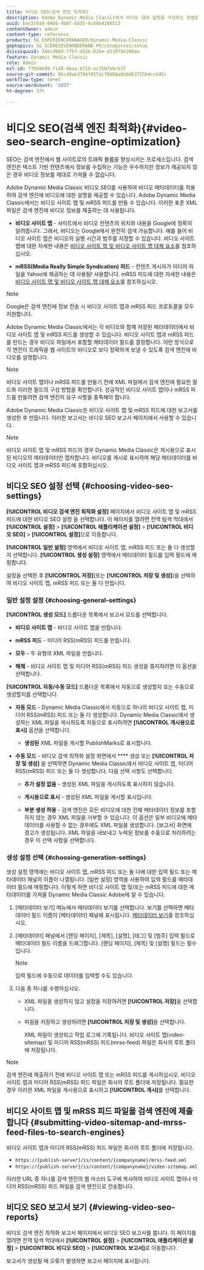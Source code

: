 ```yaml
---
title: 비디오 SEO(검색 엔진 최적화)
description: Adobe Dynamic Media Classic에서 비디오 SEO 설정을 구성하는 방법을 알아봅니다.
uuid: bac2c6a9-8466-4b8f-b835-6cb0b4168513
contentOwner: admin
content-type: reference
products: SG_EXPERIENCEMANAGER/Dynamic-Media-Classic
geptopics: SG_SCENESEVENONDEMAND_PK/categories/setup
discoiquuid: 34ecd868-775f-452b-b26e-d139f0e280ae
feature: Dynamic Media Classic
role: Admin
exl-id: f76b0e09-f148-46aa-b710-ec35bfebcb37
source-git-commit: 8bc49ae3704f0551c70d68a0ddd63725bdcc645c
workflow-type: tm+mt
source-wordcount: '1037'
ht-degree: 37%

---
```


# 비디오 SEO(검색 엔진 최적화){#video-seo-search-engine-optimization}

SEO는 검색 엔진에서 웹 사이트로의 트래픽 볼륨을 향상시키는 프로세스입니다. 검색 엔진은 텍스트 기반 컨텐츠에서 정보를 수집하는 기능은 우수하지만 정보가 제공되지 않은 경우 비디오 정보를 제대로 가져올 수 없습니다.

Adobe Dynamic Media Classic 비디오 SEO를 사용하여 비디오 메타데이터를 적용하여 검색 엔진에 비디오에 대한 설명을 제공할 수 있습니다. Adobe Dynamic Media Classic에서는 비디오 사이트 맵 및 mRSS 피드를 만들 수 있습니다. 이러한 표준 XML 파일은 검색 엔진에 비디오 정보를 제출하는 데 사용됩니다.

* **비디오 사이트 맵**  - 사이트에서 비디오 컨텐츠의 위치와 내용을 Google에 정확히 알려줍니다. 그래서, 비디오는 Google에서 완전히 검색 가능합니다. 예를 들어 비디오 사이트 맵은 비디오의 실행 시간과 범주를 지정할 수 있습니다. 비디오 사이트 맵에 대한 자세한 내용은 [비디오 사이트 맵 및 비디오 사이트 맵 대체 요소](https://developers.google.com/search/docs/advanced/sitemaps/video-sitemaps?visit_id=637558394348624754-567115452&amp;rd=1)를 참조하십시오.

* **mRSS(Media Really Simple Syndication) 피드**  - 컨텐츠 게시자가 미디어 파일을 Yahoo에 제공하는 데 사용됨! 사용합니다. mRSS 피드에 대한 자세한 내용은 [비디오 사이트 맵 및 비디오 사이트 맵 대체 요소](https://developers.google.com/search/docs/advanced/sitemaps/video-sitemaps?visit_id=637558394348624754-567115452&amp;rd=1)를 참조하십시오.

>[!NOTE]
>
>Google은 검색 엔진에 정보 전송 시 비디오 사이트 맵과 mRSS 피드 프로토콜을 모두 지원합니다.

Adobe Dynamic Media Classic에서는 각 비디오와 함께 저장된 메타데이터에서 비디오 사이트 맵 및 mRSS 피드를 생성할 수 있습니다. 비디오 사이트 맵과 mRSS 피드를 만드는 경우 비디오 파일에서 포함할 메타데이터 필드를 결정합니다. 이런 방식으로 각 엔진이 트래픽을 웹 사이트의 비디오로 보다 정확하게 보낼 수 있도록 검색 엔진에 비디오를 설명합니다.

>[!NOTE]
>
>비디오 사이트 맵이나 mRSS 피드를 만들기 전에 XML 파일에서 검색 엔진에 필요한 필드와 이러한 필드의 구성 방법을 확인합니다. 성공적인 비디오 사이트 맵이나 mRSS 피드를 만들려면 검색 엔진의 요구 사항을 충족해야 합니다.

Adobe Dynamic Media Classic은 비디오 사이트 맵 및 mRSS 피드에 대한 보고서를 생성한 후 만듭니다. 이러한 보고서는 비디오 SEO 보고서 페이지에서 사용할 수 있습니다.

>[!NOTE]
>
>비디오 사이트 맵 및 mRSS 피드의 경우 Dynamic Media Classic은 게시용으로 표시된 비디오의 메타데이터만 캡처합니다. 비디오를 게시로 표시하여 해당 메타데이터를 비디오 사이트 맵과 mRSS 피드에 포함하십시오.

## 비디오 SEO 설정 선택 {#choosing-video-seo-settings}

**[!UICONTROL 비디오 검색 엔진 최적화 설정]** 페이지에서 비디오 사이트 맵 및 mRSS 피드에 대한 비디오 SEO 설정 을 선택합니다. 이 페이지를 열려면 전역 탐색 막대에서 **[!UICONTROL 설정]** > **[!UICONTROL 애플리케이션 설정]** > **[!UICONTROL 비디오 SEO]** > **[!UICONTROL 설정]**&#x200B;으로 이동합니다.

**[!UICONTROL 일반 설정]** 영역에서 비디오 사이트 맵, mRSS 피드 또는 둘 다 생성할지 선택합니다. **[!UICONTROL 생성 설정]** 영역에서 메타데이터 필드를 입력 필드에 매핑합니다.

설정을 선택한 후 **[!UICONTROL 저장]**(또는 **[!UICONTROL 저장 및 생성]**)을 선택하여 비디오 사이트 맵, mRSS 피드 또는 둘 다 만듭니다.

### 일반 설정 설정 {#choosing-general-settings}

**[!UICONTROL 생성 모드]** 드롭다운 목록에서 보고서 모드를 선택합니다.

* **비디오 사이트 맵**  - 비디오 사이트 맵을 만듭니다.

* **mRSS 피드**  - 미디어 RSS(mRSS) 피드를 만듭니다.

* **모두**  - 두 유형의 XML 파일을 만듭니다.

* **해제**  - 비디오 사이트 맵 및 미디어 RSS(mRSS) 피드 생성을 중지하려면 이 옵션을 선택합니다.

**[!UICONTROL 자동/수동 모드]** 드롭다운 목록에서 자동으로 생성할지 또는 수동으로 생성할지를 선택합니다.

* **자동 모드**  - Dynamic Media Classic에서 자동으로 하나의 비디오 사이트 맵, 미디어 RSS(mRSS) 피드 또는 둘 다 생성합니다. Dynamic Media Classic에서 생성하는 XML 파일을 게시하도록 자동으로 표시하려면 **[!UICONTROL 게시용으로 표시]** 옵션을 선택합니다.

   * **생성된** XML 파일을 게시할 PublishMarks로 표시합니다.

* **수동 모드**  - 비디오 검색 최적화 설정 화면에서  **** 생성 또는  **[!UICONTROL 저장 및 생성]** 을 선택하면 Dynamic Media Classic에서 비디오 사이트 맵, 미디어 RSS(mRSS) 피드 또는 둘 다 생성합니다. 다음 선택 사항도 선택합니다.

   * **추가 설정 없음**  - 생성된 XML 파일을 게시하도록 표시하지 않습니다.

   * **게시용으로 표시**  - 생성된 XML 파일을 게시할 표시입니다.

   * **부분 생성 허용**  - 검색 엔진은 모든 비디오에 대한 전체 메타데이터 정보를 포함하지 않는 경우 XML 파일을 거부할 수 있습니다. 이 옵션은 일부 비디오에 메타데이터를 사용할 수 없는 경우에도 XML 파일을 생성합니다. [보고서] 화면에 경고가 생성됩니다. XML 파일을 내보내고 누락된 정보를 수동으로 처리하려는 경우 이 선택 사항을 선택합니다.

### 생성 설정 선택 {#choosing-generation-settings}

생성 설정 영역에는 비디오 사이트 맵, mRSS 피드 또는 둘 다에 대한 입력 필드 또는 메타데이터 패널의 이름이 나열됩니다. [일반 설정] 영역을 사용하여 입력 필드를 메타데이터 필드에 매핑합니다. 이렇게 하면 비디오 사이트 맵 및/또는 mRSS 피드에 대한 메타데이터를 가져올 Dynamic Media Classic Adobe에 알 수 있습니다.

1. [메타데이터 보기] 메뉴에서 메타데이터 보기를 선택합니다. 보기를 선택하면 메타데이터 필드 이름이 [메타데이터] 패널에 표시됩니다.
[메타데이터 보기](application-setup.md#metadata_views)를 참조하십시오.
1. [메타데이터] 패널에서 [랜딩 페이지], [제목], [설명], [태그] 및 [범주] 입력 필드로 메타데이터 필드 이름을 드래그합니다. [랜딩 페이지], [제목] 및 [설명] 필드는 필수입니다.

   >[!NOTE]
   >
   >입력 필드에 수동으로 데이터를 입력할 수도 있습니다.

1. 다음 중 하나를 수행하십시오.

   * XML 파일을 생성하지 않고 설정을 저장하려면 **[!UICONTROL 저장]**&#x200B;을 선택합니다.
   * 파일을 저장하고 생성하려면 **[!UICONTROL 저장 및 생성]**&#x200B;을 선택합니다.

      XML 파일이 생성되고 작업 로그에 기록됩니다. 비디오 사이트 맵(video-sitemap) 및 미디어 RSS(mRSS) 피드(mrss-feed) 파일은 회사의 루트 폴더에 저장됩니다.

>[!NOTE]
>
>검색 엔진에 제출하기 전에 비디오 사이트 맵 또는 mRSS 피드를 게시하십시오. 비디오 사이트 맵과 미디어 RSS(mRSS) 피드 파일은 회사의 루트 폴더에 저장됩니다. 필요한 경우 이러한 XML 파일을 게시용으로 표시하고 **[!UICONTROL 게시]**&#x200B;를 선택합니다.

## 비디오 사이트 맵 및 mRSS 피드 파일을 검색 엔진에 제출합니다 {#submitting-video-sitemap-and-mrss-feed-files-to-search-engines}

비디오 사이트 맵과 미디어 RSS(mRSS) 피드 파일은 회사의 루트 폴더에 저장됩니다.

* `https://{publish-server}/is/content/{companyname}/mrss-feed.xml`
* `https://{publish-server}/is/content/{companyname}/video-sitemap.xml`

이러한 URL 중 하나를 검색 엔진의 웹 마스터 도구에 복사하여 비디오 사이트 맵이나 미디어 RSS(mRSS) 피드 파일을 검색 엔진으로 전송합니다.

## 비디오 SEO 보고서 보기 {#viewing-video-seo-reports}

비디오 검색 엔진 최적화 보고서 페이지에서 비디오 SEO 보고서를 봅니다. 이 페이지를 열려면 전역 탐색 막대에서 **[!UICONTROL 설정]** > **[!UICONTROL 애플리케이션 설정]** > **[!UICONTROL 비디오 SEO]** > **[!UICONTROL 보고서]**&#x200B;로 이동합니다.

보고서가 생성될 때 오류가 발생하면 보고서 페이지에 표시됩니다.
